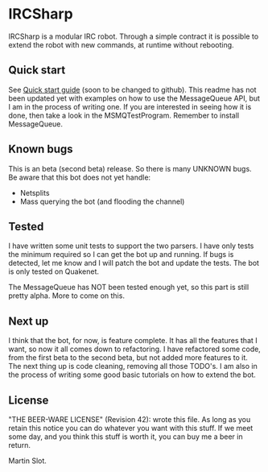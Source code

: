 IRCSharp
========
IRCSharp is a modular IRC robot. Through a simple contract it is possible to extend the robot  with new commands, at runtime without rebooting.

Quick start
----------
See [Quick start guide](https://bitbucket.org/msl0t/ircsharp/wiki/Home) (soon to be changed to github). This readme has not been updated yet with examples on how to use the MessageQueue API, but I am in the process of writing one. If you are interested in seeing how it is done, then take a look in the MSMQTestProgram. Remember to install MessageQueue.

Known bugs
----------
This is an beta (second beta) release. So there is many UNKNOWN bugs. Be aware that this bot does not yet handle:

+ Netsplits
+ Mass querying the bot (and flooding the channel)

Tested
------
I have written some unit tests to support the two parsers. I have only tests the minimum required so I can get the bot up and running. If bugs is detected, let me know and I will patch the bot and update the tests.
The bot is only tested on Quakenet.

The MessageQueue has NOT been tested enough yet, so this part is still pretty alpha. More to come on this.

Next up
-------
I think that the bot, for now, is feature complete. It has all the features that I want, so now it all comes down to refactoring. I have refactored some code, from the first beta to the second beta, but not added more features to it. The next thing up is code cleaning, removing all those TODO's. I am also in the process of writing some good basic tutorials on how to extend the bot.

License
-------
 "THE BEER-WARE LICENSE" (Revision 42):
 <msl0t> wrote this file. As long as you retain this notice you can do whatever you want with this stuff. If we meet some day, and you think this stuff is worth it, you can buy me a beer in return.

Martin Slot.